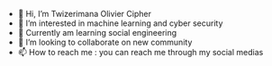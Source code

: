 - 👋 Hi, I’m Twizerimana Olivier Cipher
- 👀 I’m interested in machine learning and cyber security
- 🌱 Currently am learning social engineering 
- 💞️ I’m looking to collaborate on new community
- 📫 How to reach me : you can reach me through my social medias

<!---
olivicegodwin467/olivicegodwin467 is a ✨ special ✨ repository because its `README.md` (this file) appears on your GitHub profile.
You can click the Preview link to take a look at your changes.
--->
